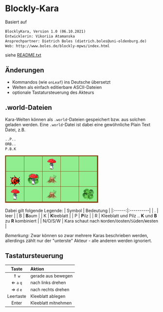 # Blockly-Kara

Basiert auf

```
BlocklyKara, Version 1.0 (06.10.2021)
Entwicklerin: Vikoriia Atamanska
Ansprechpartner: Dietrich Boles (dietrich.boles@uni-oldenburg.de)
Web: http://www.boles.de/blockly-mpws/index.html
```

siehe [README.txt](README.txt)

## Änderungen

- Kommandos (wie `onLeaf`) ins Deutsche übersetzt
- Welten als einfach editierbare ASCII-Dateien
- optionale Tastatursteuerung des Akteurs

## .world-Dateien

Kara-Welten können als `.world`-Dateien gespeichert bzw. aus solchen geladen werden. Eine `.world`-Datei ist dabei eine gewöhnliche Plain Text Datei, z.B.
```
..P..
ORB..
P.B.K
```

![geladene Kara-Welt](Beispielwelt.png "geladene Kara-Welt")

Dabei gilt folgende Legende:
| Symbol | Bedeutung |
|:------:|:----------|
| . | leer |
| B | **B**aum |
| K | **K**leeblatt |
| P | **P**ilz |
| R | Kleeblatt und Pilz .. **K** und **B** zu **R** kombiniert |
| N/O/S/W | Kara schaut nach `N`orden/`O`osten/`S`üden/`W`esten |

*Bemerkung:* Zwar können so zwar mehrere Karas beschrieben werden, allerdings zählt nur der "unterste" Akteur - alle anderen werden ignoriert.

## Tastatursteuerung

| Taste | Aktion |
|:-----:|:-------|
| ⇑ `w` | gerade aus bewegen |
| ⇐ `a` `q` | nach links drehen |
| ⇒ `d` `e` | nach rechts drehen |
| Leertaste | Kleeblatt ablegen |
| Enter | Kleeblatt mitnehmen |

